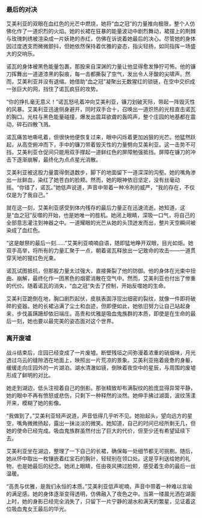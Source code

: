 ### 最后的对决

艾美利亚的双眼在血红色的光芒中燃烧，她将“血之冠”的力量推向极限，整个人仿佛化作了一道炽烈的火焰。她的长裙在狂暴的能量波动中剧烈舞动，裙摆上的荆棘与玫瑰刺绣被渲染成一片妖艳的赤红，仿佛在诉说着她最后的决心。尽管她的身体因过度透支而微微颤抖，但她依然保持着优雅的姿态，指尖轻扬，如同指挥一场盛大的交响乐。

诺瓦的身体被黑色能量包裹，那股来自深渊的力量让他显得愈发狰狞可怖。他的镰刀挥舞出一道道漆黑的裂痕，每一击都撕裂了空气，发出令人牙酸的尖啸声。然而，艾美利亚并没有退缩。她借助“血之冠”凝聚出无数猩红的锁链，在空中交织成一张巨大的网，挡住了诺瓦疯狂的攻势。

“你的挣扎毫无意义！”诺瓦怒吼着冲向艾美利亚，镰刀划破天际，带起一阵毁灭性的风暴。艾美利亚迅速侧身避开，同时双手合十，召唤出一道炽热的光柱直击诺瓦的胸口。光柱与黑色能量碰撞，爆发出震耳欲聋的轰鸣声，整个庄园的地基都在震动，碎石四散飞溅。

诺瓦痛苦地嘶吼着，但很快他便恢复过来，眼中闪烁着更加凶狠的光芒。他猛然跃起，从高空俯冲而下，手中的镰刀带着毁灭性的力量劈向艾美利亚。这一击势不可挡，艾美利亚仓促间只能用双手撑起一道鲜红色的屏障勉强抵挡。屏障在镰刀的冲击下逐渐崩解，最终化为点点星光消散。

艾美利亚被这股力量震得倒退数步，脚下的地面留下一道深深的沟壑。她的嘴角渗出一丝鲜血，染红了她苍白的脸颊。然而，她的眼神依旧坚定，没有丝毫动摇。“你错了，诺瓦。”她低声说道，声音中带着一种冷冽的威严，“我的存在，不仅仅是为了我自己。”

就在这一刻，艾美利亚感受到体内残存的最后力量正在迅速流逝。她知道，这是“血之冠”反噬的开始，也是她唯一的胜机。她闭上眼睛，深吸一口气，将自己的全部意志灌注到神器之中。一道耀眼的光芒从她的头顶迸发而出，整片天空瞬间被染成了血红色。

“这是献祭的最后一刻……”艾美利亚喃喃自语，随即猛地睁开双眼，目光如炬。她双手高举，将所有的力量汇聚于一点，朝着诺瓦释放出一记致命的攻击——一道贯穿天地的猩红色光束。

诺瓦试图抵抗，但那股力量太过强大，直接撕裂了他的防御。他的身体在光束中扭曲、崩解，最终化作一团黑色的烟雾消散在空气中。然而，艾美利亚也付出了惨重的代价。随着诺瓦的消失，“血之冠”失去了控制，开始反噬她的生命。

艾美利亚跪倒在地，胸口剧烈起伏，皮肤表面浮现出细密的裂纹，就像一件即将破碎的瓷器。她的长裙沾满了尘土和血迹，但即便如此，她依旧努力让自己站起身来，步伐虽蹒跚却依旧端庄。高贵和优雅是吸血鬼族群的本质，即使是在生命的最后一刻，她也要以最完美的姿态面对这个世界。

### 离开废墟

战斗结束后，庄园已经变成了一片废墟。断壁残垣之间弥漫着浓重的硝烟味，月光透过乌云的缝隙洒在地面上，映照出一片荒凉的景象。艾美利亚拖着疲惫的身躯，缓缓走向庄园外的一片湖泊。湖水清澈如镜，倒映着夜空中的星辰，与周围的废墟形成了鲜明的对比。

她走到湖边，低头注视着自己的倒影。那张精致却布满裂纹的脸庞显得异常平静，她的眼中不再有愤怒或悲伤，只剩下一种释然的淡然。她伸手拂过湖面，波纹荡漾开来，模糊了她的影像。

“我做到了。”艾美利亚轻声说道，声音低得几乎听不见。她抬起头，望向远方的星空，嘴角微微扬起，露出一抹淡淡的微笑。她知道，自己的时间已经所剩无几，但她的使命已经完成。吸血鬼族群虽然付出了巨大的代价，但至少还有希望延续下去。

艾美利亚坐在湖边，整理了一下自己的长裙，确保每一处细节都无可挑剔。随后，她从怀中取出一枚镶嵌着红宝石的胸针，轻轻别在领口处。这是亨利送给她的礼物，也是她最后的纪念。她闭上眼睛，任由夜风拂过脸颊，感受着生命的最后一丝温暖。

“高贵与优雅，是我们永恒的本质。”艾美利亚低声呢喃，声音中带着一种难以言喻的满足感。她的身体逐渐变得透明，仿佛融入了夜色之中。当第一缕晨光洒在湖面上时，她的身影已经完全消失了，只留下一片宁静的湖水和满天的繁星，见证着这位吸血鬼女王最后的华光。